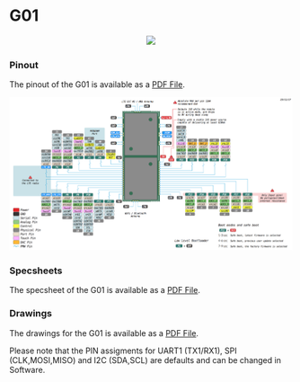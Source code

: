 # G01

<p align="center"><img src ="../../../img/g01.png" width="300"></p>

### Pinout
The pinout of the G01 is available as a <a href="../downloads/g01-pinout.pdf" target="_blank">PDF File</a>.

<a href="../downloads/g01-pinout.pdf" target="_blank" align="center"><img src ="../../../img/g01-pinout.png"></a>

### Specsheets

The specsheet of the G01 is available as a <a href="../downloads/g01-specsheet.pdf" target="_blank">PDF File</a>.

### Drawings

The drawings for the G01 is available as a <a href="../downloads/g01-drawing.pdf" target="_blank">PDF File</a>.

Please note that the PIN assigments for UART1 (TX1/RX1), SPI (CLK,MOSI,MISO) and I2C (SDA,SCL) are defaults and can be changed in Software.
